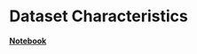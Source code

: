 # Dataset Characteristics

**[Notebook](https://github.com/kerndre/CCU-Forcasting/blob/3be878163b94d6f798917e49e019ca18372e4a26/1_DatasetCharacteristics/dataset_advanced_time_series_analysis_optimized.ipynb)**
